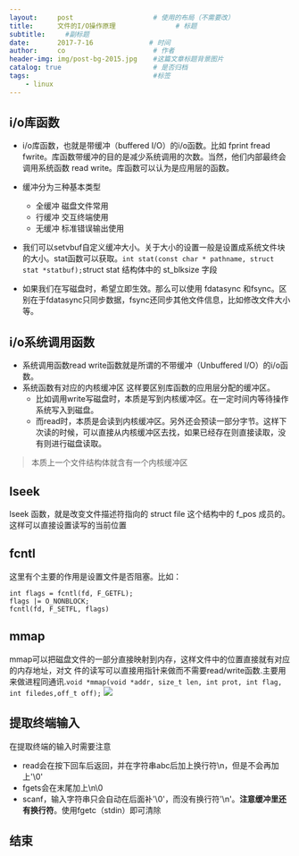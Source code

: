 ```yaml
---
layout:     post                    # 使用的布局（不需要改）
title:      文件的I/O操作原理               # 标题 
subtitle:     #副标题
date:       2017-7-16              # 时间
author:     co                      # 作者
header-img: img/post-bg-2015.jpg    #这篇文章标题背景图片
catalog: true                       # 是否归档
tags:                               #标签
    - linux
---
```

## i/o库函数
- i/o库函数，也就是带缓冲（buffered I/O）的i/o函数。比如 fprint fread fwrite。库函数带缓冲的目的是减少系统调用的次数。当然，他们内部最终会调用系统函数 read write。库函数可以认为是应用层的函数。
- 缓冲分为三种基本类型
  - 全缓冲 磁盘文件常用
  - 行缓冲 交互终端使用
  - 无缓冲 标准错误输出使用

- 我们可以setvbuf自定义缓冲大小。关于大小的设置一般是设置成系统文件块的大小。stat函数可以获取。`int stat(const char * pathname, struct stat *statbuf);`struct stat 结构体中的 st_blksize 字段
- 如果我们在写磁盘时，希望立即生效。那么可以使用 fdatasync 和fsync。区别在于fdatasync只同步数据，fsync还同步其他文件信息，比如修改文件大小等。 

## i/o系统调用函数
- 系统调用函数read write函数就是所谓的不带缓冲（Unbuffered I/O）的i/o函数。
- 系统函数有对应的内核缓冲区 这样要区别库函数的应用层分配的缓冲区。
  - 比如调用write写磁盘时，本质是写到内核缓冲区。在一定时间内等待操作系统写入到磁盘。
  - 而read时，本质是会读到内核缓冲区。另外还会预读一部分字节。这样下次读的时候，可以直接从内核缓冲区去找，如果已经存在则直接读取，没有则进行磁盘读取。

> 本质上一个文件结构体就含有一个内核缓冲区

## lseek 
lseek 函数，就是改变文件描述符指向的 struct file 这个结构中的 f_pos 成员的。这样可以直接设置读写的当前位置

## fcntl 
这里有个主要的作用是设置文件是否阻塞。比如：
```
int flags = fcntl(fd, F_GETFL);
flags |= O_NONBLOCK;
fcntl(fd, F_SETFL, flags)
```

## mmap
mmap可以把磁盘文件的一部分直接映射到内存，这样文件中的位置直接就有对应的内存地址，对文
件的读写可以直接用指针来做而不需要read/write函数.主要用来做进程同通讯.`void *mmap(void *addr, size_t len, int prot, int flag, int filedes,off_t off);`
![](https://gitee.com/whatplane/resource/raw/master/img/wx_20190313085831-min.png)

## 提取终端输入
在提取终端的输入时需要注意
 - read会在按下回车后返回，并在字符串abc后加上换行符\n，但是不会再加上'\0'
 - fgets会在末尾加上\n\0
 - scanf，输入字符串只会自动在后面补'\0'，而没有换行符'\n'。**注意缓冲里还有换行符**。使用fgetc（stdin）即可清除


## 结束
